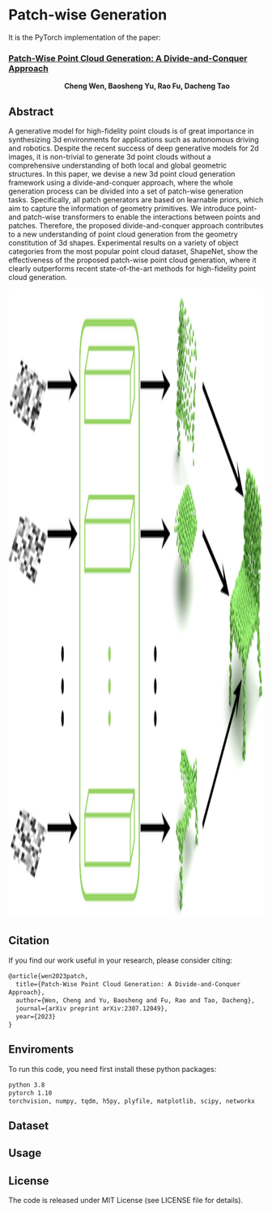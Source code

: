 # Patch-wise Generation

It is the PyTorch implementation of the paper:  
### [Patch-Wise Point Cloud Generation: A Divide-and-Conquer Approach](https://arxiv.org/pdf/2307.12049)  
&nbsp; &nbsp; &nbsp; &nbsp; &nbsp; &nbsp; &nbsp; &nbsp; &nbsp; &nbsp; &nbsp; &nbsp; &nbsp; &nbsp; **Cheng Wen, Baosheng Yu, Rao Fu, Dacheng Tao**

## Abstract
A generative model for high-fidelity point clouds is of great importance in synthesizing 3d environments for applications such as autonomous driving and robotics. Despite the recent success of deep generative models for 2d images, it is non-trivial to generate 3d point clouds without a comprehensive understanding of both local and global geometric structures. In this paper, we devise a new 3d point cloud generation framework using a divide-and-conquer approach, where the whole generation process can be divided into a set of patch-wise generation tasks. Specifically, all patch generators are based on learnable priors, which aim to capture the information of geometry primitives. We introduce point- and patch-wise transformers to enable the interactions between points and patches. Therefore, the proposed divide-and-conquer approach contributes to a new understanding of point cloud generation from the geometry constitution of 3d shapes. Experimental results on a variety of object categories from the most popular point cloud dataset, ShapeNet, show the effectiveness of the proposed patch-wise point cloud generation, where it clearly outperforms recent state-of-the-art methods for high-fidelity point cloud generation. 

<div align="left">
<img src="teaser/teaser.png" height="1244" width="516" >

## Citation
If you find our work useful in your research, please consider citing:
```
@article{wen2023patch,
  title={Patch-Wise Point Cloud Generation: A Divide-and-Conquer Approach},
  author={Wen, Cheng and Yu, Baosheng and Fu, Rao and Tao, Dacheng},
  journal={arXiv preprint arXiv:2307.12049},
  year={2023}
}
```


## Enviroments
To run this code, you need first install these python packages:  
```
python 3.8  
pytorch 1.10  
torchvision, numpy, tqdm, h5py, plyfile, matplotlib, scipy, networkx  
```

## Dataset

## Usage

## License
The code is released under MIT License (see LICENSE file for details).
